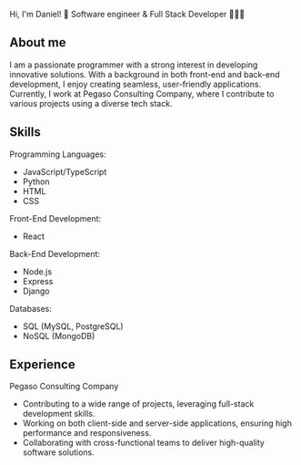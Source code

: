 Hi, I'm Daniel! 👋
Software engineer & Full Stack Developer 🧑🏻‍💻

## About me

I am a passionate programmer with a strong interest in developing innovative solutions. With a background in both front-end and back-end development, I enjoy creating seamless, user-friendly applications. Currently, I work at Pegaso Consulting Company, where I contribute to various projects using a diverse tech stack.

## Skills

Programming Languages:

* JavaScript/TypeScript
* Python
* HTML
* CSS

Front-End Development:

* React

Back-End Development:

* Node.js
* Express
* Django

Databases:

* SQL (MySQL, PostgreSQL)
* NoSQL (MongoDB)

## Experience
Pegaso Consulting Company

* Contributing to a wide range of projects, leveraging full-stack development skills.
* Working on both client-side and server-side applications, ensuring high performance and responsiveness.
* Collaborating with cross-functional teams to deliver high-quality software solutions.

